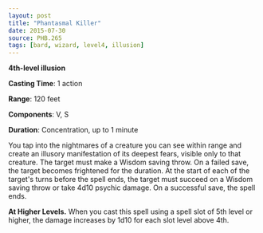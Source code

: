 ```yaml
---
layout: post
title: "Phantasmal Killer"
date: 2015-07-30
source: PHB.265
tags: [bard, wizard, level4, illusion]
---
```


**4th-level illusion**

**Casting Time**: 1 action

**Range**: 120 feet

**Components**: V, S

**Duration**: Concentration, up to 1 minute

You tap into the nightmares of a creature you can see within range and create an illusory manifestation of its deepest fears, visible only to that creature. The target must make a Wisdom saving throw. On a failed save, the target becomes frightened for the duration. At the start of each of the target's turns before the spell ends, the target must succeed on a Wisdom saving throw or take 4d10 psychic damage. On a successful save, the spell ends. 

**At Higher Levels.** When you cast this spell using a spell slot of 5th level or higher, the damage increases by 1d10 for each slot level above 4th.
